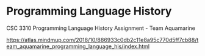 # Programming Language History
CSC 3310 Programming Language History Assignment - Team Aquamarine

https://atlas.mindmup.com/2018/10/886933c0db2c11e8a95c770d5ff7cb88/team_aquamarine_programming_language_his/index.html
